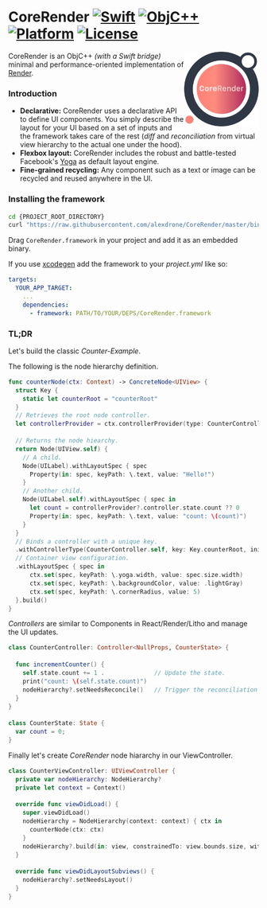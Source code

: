 # CoreRender [![Swift](https://img.shields.io/badge/swift-5.1-orange.svg?style=flat)](#) [![ObjC++](https://img.shields.io/badge/ObjC++-blue.svg?style=flat)](#) [![Platform](https://img.shields.io/badge/platform-iOS_lightgrey.svg?style=flat)](#) [![License](https://img.shields.io/badge/license-MIT-blue.svg?style=flat)](https://opensource.org/licenses/MIT)

<img src="docs/assets/logo_new.png" width=150 alt="Render" align=right />

CoreRender is an ObjC++ *(with a Swift bridge)* minimal and performance-oriented implementation of [Render](https://github.com/alexdrone/Render).

### Introduction

* **Declarative:** CoreRender uses a declarative API to define UI components. You simply describe the layout for your UI based on a set of inputs and the framework takes care of the rest (*diff* and *reconciliation* from virtual view hierarchy to the actual one under the hood).
* **Flexbox layout:** CoreRender includes the robust and battle-tested Facebook's [Yoga](https://facebook.github.io/yoga/) as default layout engine.
* **Fine-grained recycling:** Any component such as a text or image can be recycled and reused anywhere in the UI.

### Installing the framework

```bash
cd {PROJECT_ROOT_DIRECTORY}
curl "https://raw.githubusercontent.com/alexdrone/CoreRender/master/bin/dist.zip" > dist.zip && unzip dist.zip && rm dist.zip;
```

Drag `CoreRender.framework` in your project and add it as an embedded binary.

If you use [xcodegen](https://github.com/yonaskolb/XcodeGen) add the framework to your *project.yml* like so:

```yaml
targets:
  YOUR_APP_TARGET:
    ...
    dependencies:
      - framework: PATH/TO/YOUR/DEPS/CoreRender.framework
```

### TL;DR

Let's build the classic *Counter-Example*.

The following is the node hierarchy definition.

```swift
func counterNode(ctx: Context) -> ConcreteNode<UIView> {
  struct Key {
    static let counterRoot = "counterRoot"
  }
  // Retrieves the root node controller.
  let controllerProvider = ctx.controllerProvider(type: CounterController.self, key: Key.counterRoot)

  // Returns the node hiearchy.
  return Node(UIView.self) {
    // A child.
    Node(UILabel).withLayoutSpec { spec
      Property(in: spec, keyPath: \.text, value: "Hello!")
    }
    // Another child.
    Node(UILabel.self).withLayoutSpec { spec in
      let count = controllerProvider?.controller.state.count ?? 0
      Property(in: spec, keyPath: \.text, value: "count: \(count)")
    }
  }
  // Binds a controller with a unique key.
  .withControllerType(CounterController.self, key: Key.counterRoot, initialState: CounterState(), props: NullProps.null)
  // Container view configuration.
  .withLayoutSpec { spec in
      ctx.set(spec, keyPath: \.yoga.width, value: spec.size.width)
      ctx.set(spec, keyPath: \.backgroundColor, value: .lightGray)
      ctx.set(spec, keyPath: \.cornerRadius, value: 5)
  }.build()
}
```

*Controllers* are similar to Components in React/Render/Litho and manage the UI updates.

```swift
class CounterController: Controller<NullProps, CounterState> {

  func incrementCounter() {
    self.state.count += 1 .              // Update the state.
    print("count: \(self.state.count)")
    nodeHierarchy?.setNeedsReconcile()   // Trigger the reconciliation algorithm on the view hiearchy associated to this controller.
  }
}

class CounterState: State {
  var count = 0;
}
```

Finally let's create *CoreRender* node hiararchy in our ViewController.

```swift
class CounterViewController: UIViewController {
  private var nodeHierarchy: NodeHierarchy?
  private let context = Context()

  override func viewDidLoad() {
    super.viewDidLoad()
    nodeHierarchy = NodeHierarchy(context: context) { ctx in
      counterNode(ctx: ctx)
    }
    nodeHierarchy?.build(in: view, constrainedTo: view.bounds.size, with: [.useSafeAreaInsets])
  }

  override func viewDidLayoutSubviews() {
    nodeHierarchy?.setNeedsLayout()
  }
}
```

